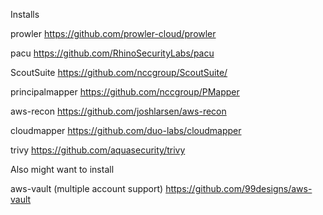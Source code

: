 Installs

prowler
https://github.com/prowler-cloud/prowler

pacu
https://github.com/RhinoSecurityLabs/pacu

ScoutSuite
https://github.com/nccgroup/ScoutSuite/

principalmapper
https://github.com/nccgroup/PMapper

aws-recon
https://github.com/joshlarsen/aws-recon

cloudmapper
https://github.com/duo-labs/cloudmapper

trivy
https://github.com/aquasecurity/trivy

Also might want to install 

aws-vault (multiple account support)
https://github.com/99designs/aws-vault 

